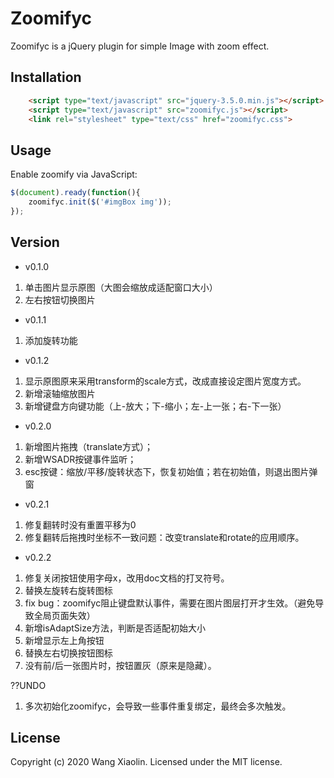 # Zoomifyc


Zoomifyc is a jQuery plugin for simple Image with zoom effect.

<!-- Check out the examples page: [http://celineWong7.github.io/zoomifyc](http://celineWong7.github.io/zoomifyc). -->


## Installation

```html
	<script type="text/javascript" src="jquery-3.5.0.min.js"></script>
	<script type="text/javascript" src="zoomifyc.js"></script>
	<link rel="stylesheet" type="text/css" href="zoomifyc.css">
```

## Usage

Enable zoomify via JavaScript:

```javascript
$(document).ready(function(){
	zoomifyc.init($('#imgBox img'));
});
```

## Version
* v0.1.0
1. 单击图片显示原图（大图会缩放成适配窗口大小）
2. 左右按钮切换图片

* v0.1.1
1. 添加旋转功能

* v0.1.2
1. 显示原图原来采用transform的scale方式，改成直接设定图片宽度方式。
2. 新增滚轴缩放图片
3. 新增键盘方向键功能（上-放大；下-缩小；左-上一张；右-下一张）


* v0.2.0
1. 新增图片拖拽（translate方式）；
2. 新增WSADR按键事件监听；
3. esc按键：缩放/平移/旋转状态下，恢复初始值；若在初始值，则退出图片弹窗

* v0.2.1
1. 修复翻转时没有重置平移为0
2. 修复翻转后拖拽时坐标不一致问题：改变translate和rotate的应用顺序。

* v0.2.2
1. 修复关闭按钮使用字母x，改用doc文档的打叉符号。
2. 替换左旋转右旋转图标
3. fix bug：zoomifyc阻止键盘默认事件，需要在图片图层打开才生效。（避免导致全局页面失效）
4. 新增isAdaptSize方法，判断是否适配初始大小
5. 新增显示左上角按钮
6. 替换左右切换按钮图标
7. 没有前/后一张图片时，按钮置灰（原来是隐藏）。







??UNDO
1. 多次初始化zoomifyc，会导致一些事件重复绑定，最终会多次触发。

<!-- ## Options

Property | Type | Default | Description
---|---|---|---
duration | `integer` | `200` | Transition duration in milliseconds.
easing | `string` | `"linear"` | Transition property name.
scale | `float` | `0.9` | If the image is bigger than the size of the page, it represent the maximum zoom scale according to page width/height (from 0 to 1).

Options can be passed via data attributes or JavaScript. For data attributes, append the option name to `data-`, as in `data-duration=""`.

## Methods

Method | Description
---|---
zoom | Starts a zoom-in or a zoom-out transformation depending on the state of the image.
zoomIn | Starts a zoom-in transformation.
zoomOut | Starts a zoom-out transformation.
reposition | Calculates the correct position of the image and moves it at the center of the visible part of page.

Example of call the `zoomIn()` method:
```javascript
$('#myImage').zoomify('zoomIn');
```

## Events

Event | Description
---|---
zoom-in.zoomify | Fired before each zoom-in transformation.
zoom-in-complete.zoomify | Fired after each zoom-in transformation.
zoom-out.zoomify | Fired before each zoom-out transformation.
zoom-out-complete.zoomify | Fired after each zoom-out transformation.

```javascript
$('#myImage').on('zoom-in.zoomify', function () {
    // do something...
});
``` -->

## License

Copyright (c) 2020 Wang Xiaolin. Licensed under the MIT license.